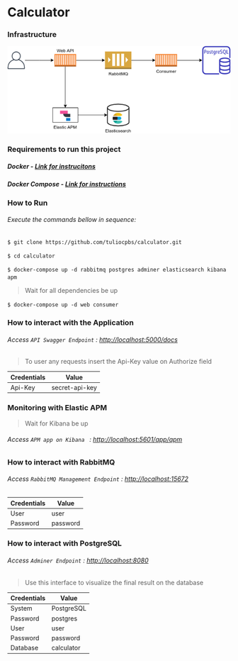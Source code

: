 # Calculator

### Infrastructure

![Calculator Infrastructure Architecture](https://github.com/tuliocpbs/calculator/blob/master/images/calculator_infrastructure.png)

### Requirements to run this project

##### Docker - [Link for instrucitons](https://docs.docker.com/install/linux/docker-ce/ubuntu/)

##### Docker Compose - [Link for instructions](https://docs.docker.com/compose/install/)

### How to Run

###### Execute the commands bellow in sequence:

`$ git clone https://github.com/tuliocpbs/calculator.git`

`$ cd calculator`

`$ docker-compose up -d rabbitmq postgres adminer elasticsearch kibana apm`

> Wait for all dependencies be up

`$ docker-compose up -d web consumer`

### How to interact with the Application

###### Access `API Swagger Endpoint` : <http://localhost:5000/docs>

> To user any requests insert the Api-Key value on Authorize field

| Credentials | Value|
|------------|-------|
|Api-Key |secret-api-key |

### Monitoring with Elastic APM

> Wait for Kibana be up

###### Access `APM app on Kibana ` : <http://localhost:5601/app/apm>

### How to interact with RabbitMQ

###### Access `RabbitMQ Management Endpoint` : <http://localhost:15672>

| Credentials | Value|
|------------|-------|
|User |user |
|Password |password |

### How to interact with PostgreSQL

###### Access `Adminer Endpoint` : <http://localhost:8080>

> Use this interface to visualize the final result on the database

| Credentials | Value|
|------------|-------|
|System |PostgreSQL |
|Password |postgres |
|User |user |
|Password |password |
|Database |calculator |
